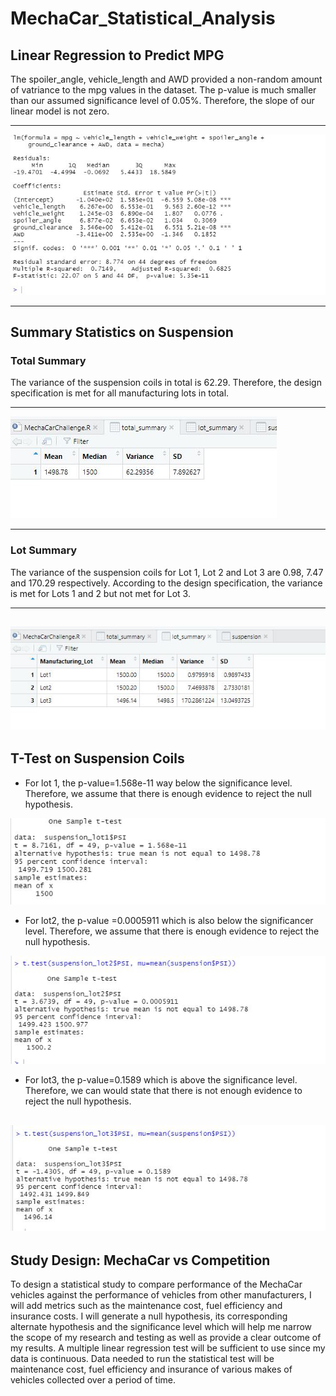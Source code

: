 # MechaCar_Statistical_Analysis
##  Linear Regression to Predict MPG
The spoiler_angle, vehicle_length and AWD provided a non-random amount of vatriance to the mpg values in the dataset. The p-value is much smaller than our assumed significance level of 0.05%. Therefore, the slope of our linear model is not zero.

---
![Linear Regression](https://github.com/Elewekeadanma/MechaCar_Statistical_Analysis/blob/main/Linear_Regression_to_Predict_MPG.JPG)

---
##  Summary Statistics on Suspension
### Total Summary
The variance of the suspension coils in total is 62.29. Therefore, the design specification is met for all manufacturing lots in total.

---
![Total Summary](https://github.com/Elewekeadanma/MechaCar_Statistical_Analysis/blob/main/Total_Summary.jpg)

---
### Lot Summary
The variance of the suspension coils for Lot 1, Lot 2 and Lot 3 are 0.98, 7.47 and 170.29 respectively. According to the design specification, the variance is met for Lots 1 and 2 but not met for Lot 3.

---
![Lot Summary](https://github.com/Elewekeadanma/MechaCar_Statistical_Analysis/blob/main/Lot_Summary.jpg)
---
##  T-Test on Suspension Coils
- For lot 1, the p-value=1.568e-11 way below the significance level. Therefore, we assume that there is enough evidence to reject the null hypothesis.

![T-Test for lot1](https://github.com/Elewekeadanma/MechaCar_Statistical_Analysis/blob/main/T_test_for_lot1.JPG)
- For lot2, the p-value =0.0005911 which is also below the significancer level. Therefore, we assume that there is enough evidence to reject the null hypothesis.

![T-Test for lot2](https://github.com/Elewekeadanma/MechaCar_Statistical_Analysis/blob/main/T_test_for_lot2.JPG)
- For lot3, the p-value=0.1589 which is above the significance level. Therefore, we can would state that there is not enough evidence to reject the null hypothesis.

![T-Test for lot3](https://github.com/Elewekeadanma/MechaCar_Statistical_Analysis/blob/main/T_test_for_lot3.JPG)
---
##  Study Design: MechaCar vs Competition
To design a statistical study to compare performance of the MechaCar vehicles against the performance of vehicles from other manufacturers, I will add metrics such as the maintenance cost, fuel efficiency and insurance costs.
I will generate a null hypothesis, its corresponding alternate hypothesis and the significance level  which will help me narrow the scope of my research and testing as well as provide a clear outcome of my results.
A multiple linear regression test will be sufficient to use since my data is continuous.
Data needed to run the statistical test will be maintenance cost, fuel efficiency and insurance of various makes of vehicles collected over a period of time.
 
